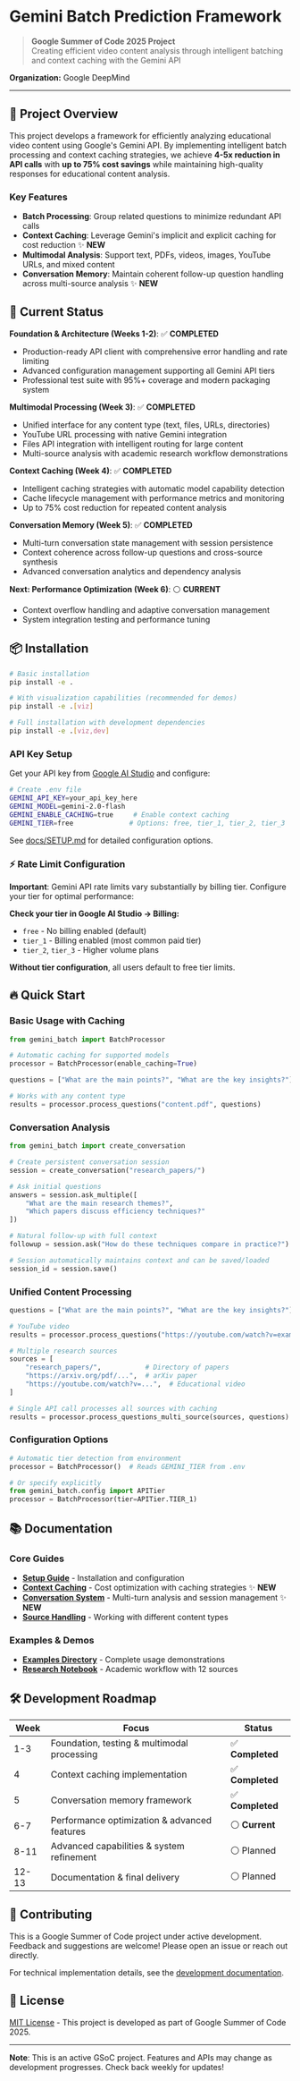 # Gemini Batch Prediction Framework

> **Google Summer of Code 2025 Project**  
> Creating efficient video content analysis through intelligent batching and context caching with the Gemini API

**Organization:** Google DeepMind

---

## 🎯 Project Overview

This project develops a framework for efficiently analyzing educational video content using Google's Gemini API. By implementing intelligent batch processing and context caching strategies, we achieve **4-5x reduction in API calls** with **up to 75% cost savings** while maintaining high-quality responses for educational content analysis.

### Key Features

- **Batch Processing**: Group related questions to minimize redundant API calls
- **Context Caching**: Leverage Gemini's implicit and explicit caching for cost reduction ✨ **NEW**
- **Multimodal Analysis**: Support text, PDFs, videos, images, YouTube URLs, and mixed content
- **Conversation Memory**: Maintain coherent follow-up question handling across multi-source analysis ✨ **NEW**

## 🚀 Current Status

**Foundation & Architecture (Weeks 1-2)**: ✅ **COMPLETED**

- Production-ready API client with comprehensive error handling and rate limiting
- Advanced configuration management supporting all Gemini API tiers
- Professional test suite with 95%+ coverage and modern packaging system

**Multimodal Processing (Week 3)**: ✅ **COMPLETED**  

- Unified interface for any content type (text, files, URLs, directories)
- YouTube URL processing with native Gemini integration
- Files API integration with intelligent routing for large content
- Multi-source analysis with academic research workflow demonstrations

**Context Caching (Week 4)**: ✅ **COMPLETED**

- Intelligent caching strategies with automatic model capability detection
- Cache lifecycle management with performance metrics and monitoring
- Up to 75% cost reduction for repeated content analysis

**Conversation Memory (Week 5)**: ✅ **COMPLETED**

- Multi-turn conversation state management with session persistence
- Context coherence across follow-up questions and cross-source synthesis
- Advanced conversation analytics and dependency analysis

**Next: Performance Optimization (Week 6)**: ⚪ **CURRENT**

- Context overflow handling and adaptive conversation management
- System integration testing and performance tuning

## 📦 Installation

```bash
# Basic installation
pip install -e .

# With visualization capabilities (recommended for demos)
pip install -e .[viz]

# Full installation with development dependencies
pip install -e .[viz,dev]
```

### API Key Setup

Get your API key from [Google AI Studio](https://ai.dev/) and configure:

```bash
# Create .env file
GEMINI_API_KEY=your_api_key_here
GEMINI_MODEL=gemini-2.0-flash
GEMINI_ENABLE_CACHING=true     # Enable context caching
GEMINI_TIER=free              # Options: free, tier_1, tier_2, tier_3
```

See [docs/SETUP.md](docs/SETUP.md) for detailed configuration options.

### ⚡ Rate Limit Configuration

**Important**: Gemini API rate limits vary substantially by billing tier. Configure your tier for optimal performance:

**Check your tier in Google AI Studio → Billing:**

- `free` - No billing enabled (default)
- `tier_1` - Billing enabled (most common paid tier)
- `tier_2`, `tier_3` - Higher volume plans

**Without tier configuration**, all users default to free tier limits.

## 🔥 Quick Start

### Basic Usage with Caching

```python
from gemini_batch import BatchProcessor

# Automatic caching for supported models
processor = BatchProcessor(enable_caching=True)

questions = ["What are the main points?", "What are the key insights?"]

# Works with any content type
results = processor.process_questions("content.pdf", questions)
```

### Conversation Analysis

```python
from gemini_batch import create_conversation

# Create persistent conversation session
session = create_conversation("research_papers/")

# Ask initial questions
answers = session.ask_multiple([
    "What are the main research themes?",
    "Which papers discuss efficiency techniques?"
])

# Natural follow-up with full context
followup = session.ask("How do these techniques compare in practice?")

# Session automatically maintains context and can be saved/loaded
session_id = session.save()
```

### Unified Content Processing

```python
questions = ["What are the main points?", "What are the key insights?"]

# YouTube video
results = processor.process_questions("https://youtube.com/watch?v=example", questions)

# Multiple research sources
sources = [
    "research_papers/",           # Directory of papers
    "https://arxiv.org/pdf/...",  # arXiv paper
    "https://youtube.com/watch?v=...",  # Educational video
]

# Single API call processes all sources with caching
results = processor.process_questions_multi_source(sources, questions)
```

### Configuration Options

```python
# Automatic tier detection from environment
processor = BatchProcessor()  # Reads GEMINI_TIER from .env

# Or specify explicitly  
from gemini_batch.config import APITier
processor = BatchProcessor(tier=APITier.TIER_1)
```

## 📚 Documentation

### Core Guides

- **[Setup Guide](docs/SETUP.md)** - Installation and configuration
- **[Context Caching](docs/CACHING.md)** - Cost optimization with caching strategies ✨ **NEW**
- **[Conversation System](docs/CONVERSATION.md)** - Multi-turn analysis and session management ✨ **NEW**
- **[Source Handling](docs/SOURCE_HANDLING.md)** - Working with different content types

### Examples & Demos

- **[Examples Directory](examples/)** - Complete usage demonstrations
- **[Research Notebook](notebooks/literature_review_demo.ipynb)** - Academic workflow with 12 sources

## 🛠️ Development Roadmap

| Week | Focus | Status |
|------|-------|--------|
| 1-3 | Foundation, testing & multimodal processing | ✅ **Completed** |
| 4 | Context caching implementation | ✅ **Completed** |
| 5 | Conversation memory framework | ✅ **Completed** |
| 6-7 | Performance optimization & advanced features | ⚪ **Current** |
| 8-11 | Advanced capabilities & system refinement | ⚪ Planned |
| 12-13 | Documentation & final delivery | ⚪ Planned |

## 🤝 Contributing

This is a Google Summer of Code project under active development. Feedback and suggestions are welcome! Please open an issue or reach out directly.

For technical implementation details, see the [development documentation](dev/).

## 📄 License

[MIT License](LICENSE) - This project is developed as part of Google Summer of Code 2025.

---

**Note**: This is an active GSoC project. Features and APIs may change as development progresses. Check back weekly for updates!
